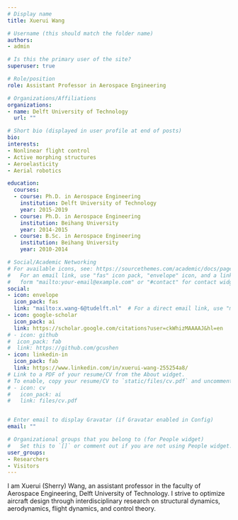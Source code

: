 ```yaml
---
# Display name
title: Xuerui Wang

# Username (this should match the folder name)
authors:
- admin

# Is this the primary user of the site?
superuser: true

# Role/position
role: Assistant Professor in Aerospace Engineering

# Organizations/Affiliations
organizations:
- name: Delft University of Technology
  url: ""

# Short bio (displayed in user profile at end of posts)
bio: 
interests:
- Nonlinear flight control
- Active morphing structures 
- Aeroelasticity
- Aerial robotics

education:
  courses:
  - course: Ph.D. in Aerospace Engineering
    institution: Delft University of Technology
    year: 2015-2019
  - course: Ph.D. in Aerospace Engineering
    institution: Beihang University
    year: 2014-2015
  - course: B.Sc. in Aerospace Engineering
    institution: Beihang University
    year: 2010-2014

# Social/Academic Networking
# For available icons, see: https://sourcethemes.com/academic/docs/page-builder/#icons
#   For an email link, use "fas" icon pack, "envelope" icon, and a link in the
#   form "mailto:your-email@example.com" or "#contact" for contact widget.
social:
- icon: envelope
  icon_pack: fas
  link: "mailto:x.wang-6@tudelft.nl"  # For a direct email link, use "mailto:test@example.org".
- icon: google-scholar
  icon_pack: ai
  link: https://scholar.google.com/citations?user=ckWhizMAAAAJ&hl=en
# - icon: github
#  icon_pack: fab
#  link: https://github.com/gcushen
- icon: linkedin-in
  icon_pack: fab
  link: https://www.linkedin.com/in/xuerui-wang-255254a8/
# Link to a PDF of your resume/CV from the About widget.
# To enable, copy your resume/CV to `static/files/cv.pdf` and uncomment the lines below.
# - icon: cv
#   icon_pack: ai
#   link: files/cv.pdf


# Enter email to display Gravatar (if Gravatar enabled in Config)
email: ""

# Organizational groups that you belong to (for People widget)
#   Set this to `[]` or comment out if you are not using People widget.
user_groups:
- Researchers
- Visitors
---
```


I am Xuerui (Sherry) Wang, an assistant professor in the faculty of Aerospace Engineering, Delft University of Technology. I strive to optimize aircraft design through interdisciplinary research on structural dynamics, aerodynamics, flight dynamics, and control theory.

